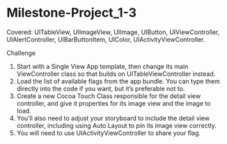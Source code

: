 # Milestone-Project_1-3 

Covered: 
 UITableView, UIImageView, UIImage, UIButton, UIViewController, UIAlertController, UIBarButtonItem, UIColor, UIActivityViewController.

Challenge 
1. Start with a Single View App template, then change its main ViewController class so that builds on UITableViewController instead.
2. Load the list of available flags from the app bundle. You can type them directly into the code if you want, but it’s preferable not to.
3. Create a new Cocoa Touch Class responsible for the detail view controller, and give it properties for its image view and the image to load.
4. You’ll also need to adjust your storyboard to include the detail view controller, including using Auto Layout to pin its image view correctly.
5. You will need to use UIActivityViewController to share your flag.
